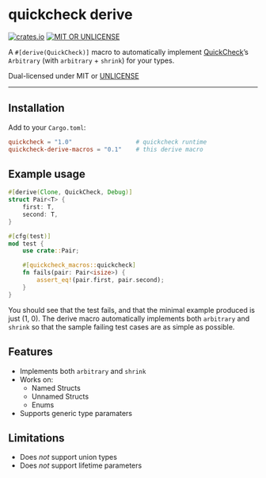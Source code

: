 # quickcheck derive

[![crates.io](https://img.shields.io/crates/v/quickcheck-derive-macros.svg)](https://crates.io/crates/quickcheck-derive-macros)
[![MIT OR UNLICENSE](https://img.shields.io/badge/license-MIT%20OR%20UNLICENSE-blue.svg)](UNLICENSE.md)

A `#[derive(QuickCheck)]` macro to automatically implement [QuickCheck](https://github.com/BurntSushi/quickcheck)’s `Arbitrary` (with `arbitrary` + `shrink`) for your types.

Dual-licensed under MIT or [UNLICENSE](https://unlicense.org/)

---

## Installation

Add to your `Cargo.toml`:

```toml
quickcheck = "1.0"                  # quickcheck runtime
quickcheck-derive-macros = "0.1"    # this derive macro
```

## Example usage

```rs
#[derive(Clone, QuickCheck, Debug)]
struct Pair<T> {
    first: T,
    second: T,
}

#[cfg(test)]
mod test {
    use crate::Pair;

    #[quickcheck_macros::quickcheck]
    fn fails(pair: Pair<isize>) {
        assert_eq!(pair.first, pair.second);
    }
}
```

You should see that the test fails, and that the minimal example produced is just (1, 0). The derive macro automatically implements both `arbitrary` and `shrink` so that the sample failing test cases are as simple as possible.

## Features

 * Implements both `arbitrary` and `shrink`
 * Works on:
   * Named Structs
   * Unnamed Structs
   * Enums
 * Supports generic type paramaters

## Limitations

 * Does *not* support union types
 * Does *not* support lifetime parameters
